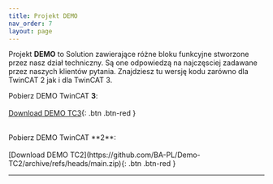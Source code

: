 ```yaml
---
title: Projekt DEMO
nav_order: 7
layout: page
---
```


Projekt **DEMO** to Solution zawierające różne bloku funkcyjne stworzone przez nasz dział techniczny. Są one odpowiedzą na najczęsciej zadawane przez naszych klientów pytania.
Znajdziesz tu wersję kodu zarówno dla TwinCAT 2 jak i dla TwinCAT 3. 

Pobierz DEMO TwinCAT **3**:
<br>
<br>
[Download DEMO TC3](https://github.com/BA-PL/Demo-TC3/archive/refs/heads/main.zip){: .btn .btn-red }

<br>
Pobierz DEMO TwinCAT **2**:
<br>
<br>
[Download DEMO TC2](https://github.com/BA-PL/Demo-TC2/archive/refs/heads/main.zip){: .btn .btn-red }

---
